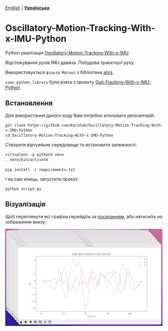 [English](README.md) | **[Українська](README_UA.md)**

# Oscillatory-Motion-Tracking-With-x-IMU-Python

Python реалізація [Oscillatory-Motion-Tracking-With-x-IMU](https://github.com/xioTechnologies/Oscillatory-Motion-Tracking-With-x-IMU).

Відстежування рухів IMU давача. Побудова траєкторії руху.

Використовується `фільтр Магоні` з бібліотеки [ahrs](https://github.com/Mayitzin/ahrs).

`ximu_python_library` була взята з проекту [Gait-Tracking-With-x-IMU-Python](https://github.com/daehwa/Gait-Tracking-With-x-IMU-Python).

## Встановлення

Для використання даного коду Вам потрібно клонувати репозиторій:

```shell
git clone https://github.com/Korzhak/Oscillatory-Motion-Tracking-With-x-IMU-Python
cd Oscillatory-Motion-Tracking-With-x-IMU-Python
```

Створити віртуальне середовище та встановити залежності:

```shell
virtualenv -p python3 venv
. venv/bin/activate

pip install -r requirements.txt
```

І на сам кінець, запустити проєкт:

```shell
python script.py
```

## Візуалізація

Щоб переглянути всі графіки перейдіть за [посиланням](charts/CHARTS.md), або натисніть на зображення внизу:

[![Show all charts](charts/9_all_2D_charts.png)](charts/CHARTS.md)
